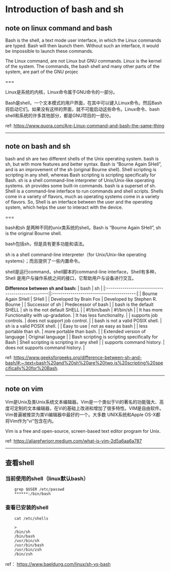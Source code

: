 # Introduction of bash and sh

## note on linux command and bash
Bash is the shell, a text mode user interface, in which the Linux commands are typed. Bash will then launch them. Without such an interface, it would be impossible to launch these commands.

The Linux command, are not Linux but GNU commands. Linux is the kernel of the system. The commands, the bash shell and many other parts of the system, are part of the GNU projec

===

Linux是系统的内核，Linux命令属于GNU命令的一部分。

Bash是shell，一个文本模式的用户界面，在其中可以键入Linux命令。然后Bash将启动它们。如果没有这样的界面，就不可能启动这些命令。Linux命令、bash shell和系统的许多其他部分，都是GNU项目的一部分。

ref: https://www.quora.com/Are-Linux-command-and-bash-the-same-thing

---
## note on bash and sh

bash and sh are two different shells of the Unix operating system. bash is sh, but with more features and better syntax. Bash is “Bourne Again SHell”, and is an improvement of the sh (original Bourne shell). Shell scripting is scripting in any shell, whereas Bash scripting is scripting specifically for Bash. sh is a shell command-line interpreter of Unix/Unix-like operating systems. sh provides some built-in commands. bash is a superset of sh. Shell is a command-line interface to run commands and shell scripts. Shells come in a variety of flavors, much as operating systems come in a variety of flavors. So, Shell is an interface between the user and the operating system, which helps the user to interact with the device.

===

bash和sh 是两种不同的unix类系统的shell。Bash is “Bourne Again SHell”, sh is the original Bourne shell.

bash包括sh，但是具有更多功能和语法。

sh is a shell command-line interpreter（for Unix/Unix-like operating systems）；而且提供了一些内置命令。

shell是运行command，shell脚本的command-line interface，Shell有多种，Shell 是用户与操作系统之间的接口，它帮助用户与设备进行交互。


**Difference between sh and bash:** 
|                        bash                       |                  sh                       |
|:-------------------------------------------------:|:-----------------------------------------:|
| Bourne Again SHell                                | SHell                                     |
| Developed by Brain Fox                            | Developed by Stephen R. Bourne            |
| Successor of sh                                   | Predecessor of bash                       |
| bash is the default SHELL                         | sh is the not default SHELL               |
| #!/bin/bash                                       | #!/bin/sh                                 |
| It has more Functionality with up-gradation.      | It has less functionality.                |
| supports job controls.                            | does not support job control.             |
| bash is not a valid POSIX shell.                  | sh is a valid POSIX shell.                |
| Easy to use                                       | not as easy as bash                       |
| less portable than sh.                            | more portable than bash.                  |
| Extended version of language                      | Original language                         |
| Bash scripting is scripting specifically for Bash | Shell scripting is scripting in any shell |
| supports command history.                         | does not supports command history.        |


ref: https://www.geeksforgeeks.org/difference-between-sh-and-bash/#:~:text=bash%20and%20sh%20are%20two,is%20scripting%20specifically%20for%20Bash.

---
## note on vim
Vim是Unix及类Unix系统文本编辑器。Vim是一个类似于Vi的著名的功能强大、高度可定制的文本编辑器，在Vi的基础上改进和增加了很多特性。VIM是自由软件。Vim普遍被推崇为类Vi编辑器中最好的一个。大多数 UNIX系统和Apple OS-X都将Vim作为“vi”包含在内。

Vim is a free and open-source, screen-based text editor program for Unix.

ref: https://aliarefwriorr.medium.com/what-is-vim-2d5a6aa6a787

---
## 查看shell

### 当前使用的shell（linux默认bash）

        grep $USER /etc/passwd
        ******:/bin/bash

### 查看已安装的shell
        cat /etc/shells

        >
        /bin/sh
        /bin/bash
        /usr/bin/sh
        /usr/bin/bash
        /usr/bin/zsh
        /bin/zsh

ref： https://www.baeldung.com/linux/sh-vs-bash

